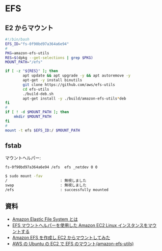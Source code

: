 # EFS

## E2 からマウント

```bash
#!/bin/bash
EFS_ID="fs-0f90bd97a364a6e94"
#
PKG=amazon-efs-utils
RES=$(dpkg --get-selections | grep $PKG)
MOUNT_PATH="/efs"

if [ -z "${RES}" ]; then
        apt update && apt upgrade -y && apt autoremove -y
        apt-get -y install binutils
        git clone https://github.com/aws/efs-utils
        cd efs-utils
        ./build-deb.sh
        apt-get install -y ./build/amazon-efs-utils*deb
fi
#
if [ ! -d $MOUNT_PATH ]; then
    mkdir $MOUNT_PATH
fi
#
mount -t efs $EFS_ID:/ $MOUNT_PATH
```

## fstab

マウントヘルパー:

```txt
fs-0f90bd97a364a6e94 /efs  efs _netdev 0 0
```

```bash
$ sudo mount -fav
/                        : 無視しました
swap                     : 無視しました
/efs                     : successfully mounted
```

## 資料

- [Amazon Elastic File System とは](https://docs.aws.amazon.com/ja_jp/efs/latest/ug/whatisefs.html)
- [EFS マウントヘルパーを使用した Amazon EC2 Linux インスタンスをマウントする](https://docs.aws.amazon.com/ja_jp/efs/latest/ug/mounting-fs-mount-helper-ec2-linux.html)
- [Amazon EFS を作成し EC2 からマウントしてみた](https://engineers.weddingpark.co.jp/amazon-efs/)
- [AWS の Ubuntu の EC2 で EFS のマウント(amazon-efs-utils)](https://qiita.com/momomo_rimoto/items/16c2fb959bc36eba1f11)
